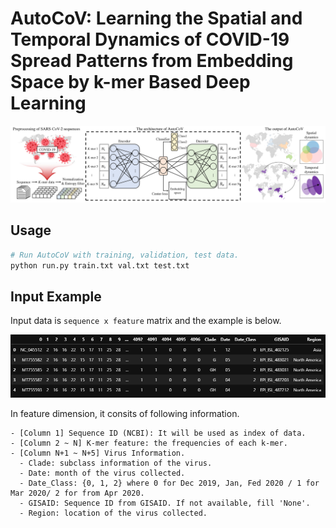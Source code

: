 # AutoCoV: Learning the Spatial and Temporal Dynamics of COVID-19 Spread Patterns from Embedding Space by k-mer Based Deep Learning

<p align="center"><img src="img/overview.png" /></p>

<h2 align="left">Usage</h2>

```bash
# Run AutoCoV with training, validation, test data.
python run.py train.txt val.txt test.txt
```

## Input Example
Input data is `sequence x feature` matrix and the example is below. 
<p align="center"><img src="img/input_example.png" /></p>
In feature dimension, it consits of following information.

```
- [Column 1] Sequence ID (NCBI): It will be used as index of data.
- [Column 2 ~ N] K-mer feature: the frequencies of each k-mer.
- [Column N+1 ~ N+5] Virus Information.
  - Clade: subclass information of the virus.
  - Date: month of the virus collected.
  - Date_Class: {0, 1, 2} where 0 for Dec 2019, Jan, Fed 2020 / 1 for Mar 2020/ 2 for from Apr 2020.
  - GISAID: Sequence ID from GISAID. If not available, fill 'None'.
  - Region: location of the virus collected.
```
